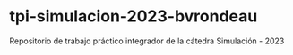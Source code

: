 # tpi-simulacion-2023-bvrondeau
Repositorio de trabajo práctico integrador de la cátedra Simulación - 2023
